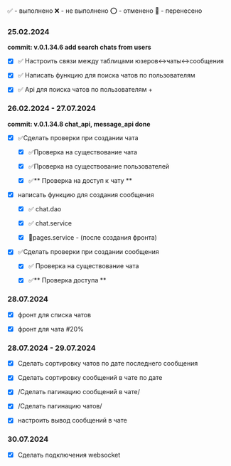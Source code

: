 ✅ - выполнено
❌ - не выполнено
⭕ - отменено
🚧 - перенесено

### 25.02.2024 

**commit: v.0.1.34.6 add search chats from users**

- [x] ✅ Настроить связи между таблицами юзеров<->чаты<->сообщения

- [x] ✅ Написать функцию для поиска чатов по пользователям

- [x] ✅ Api для поиска чатов по пользователям +


### 26.02.2024 - 27.07.2024

**commit: v.0.1.34.8 chat_api, message_api done**

- [x] ✅Сделать проверки при создании чата
   
  - [x] ✅Проверка на существование чата
  
  - [x] ✅Проверка на существование пользователей
  
  - [x] ✅** Проверка на доступ к чату **


- [x] написать функцию для создания сообщения
  
  - [x] ✅ chat.dao
  
  - [x] ✅ chat.service
  
  - [x] 🚧pages.service   -  (после создания фронта)


- [x] ✅Сделать проверки при создании сообщения
  
  - [x] ✅ Проверка на существование чата
  
  - [x] ✅** Проверка доступа **

### 28.07.2024

- [x] фронт для списка чатов

- [x] фронт для чата #20%


  
### 28.07.2024 - 29.07.2024

- [x] Сделать сортировку чатов по дате последнего сообщения

- [x] Сделать сортировку сообщений в чате по дате

- [x] /Сделать пагинацию сообщений в чате/

- [x] /Сделать пагинацию чатов/

- [x] настроить вывод сообщений в чате

### 30.07.2024

- [x] Сделать подключения websocket
